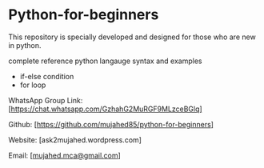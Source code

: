 # Python-for-beginners
This repository is specially developed and designed for those who are new in python.

complete reference python langauge syntax and examples


- if-else condition
- for loop


WhatsApp Group Link:
[https://chat.whatsapp.com/GzhahG2MuRGF9MLzceBGlq]

Github:
[https://github.com/mujahed85/python-for-beginners]

Website:
[ask2mujahed.wordpress.com]

Email:
[mujahed.mca@gmail.com]
